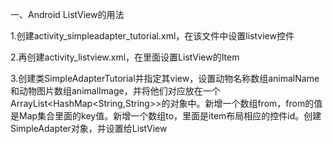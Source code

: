 一、Android ListView的用法

1.创建activity_simpleadapter_tutorial.xml，在该文件中设置listview控件

2.再创建activity_listview.xml，在里面设置ListView的Item

3.创建类SimpleAdapterTutorial并指定其view，设置动物名称数组animalName和动物图片数组animalImage，并将他们对应放在一个ArrayList<HashMap<String,String>>的对象中。新增一个数组from，from的值是Map集合里面的key值。新增一个数组to，里面是item布局相应的控件id。创建SimpleAdapter对象，并设置给ListView

